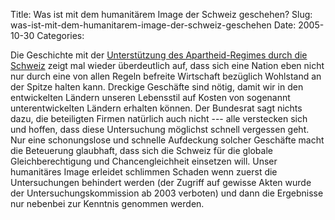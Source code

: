 Title: Was ist mit dem humanitärem Image der Schweiz geschehen?
Slug: was-ist-mit-dem-humanitarem-image-der-schweiz-geschehen
Date: 2005-10-30
Categories:

Die Geschichte mit der [Unterstützung des Apartheid-Regimes durch die Schweiz](http://tagi.ch/dyn/news/dossiers/schweiz/593.html) zeigt mal wieder überdeutlich auf, dass sich eine Nation eben nicht nur durch eine von allen Regeln befreite Wirtschaft bezüglich Wohlstand an der Spitze halten kann. Dreckige Geschäfte sind nötig, damit wir in den entwickelten Ländern unseren Lebensstil auf Kosten von sogenannt unterentwickelten Ländern erhalten können. Der Bundesrat sagt nichts dazu, die beteiligten Firmen natürlich auch nicht --- alle verstecken sich und hoffen, dass diese Untersuchung möglichst schnell vergessen geht. Nur eine schonungslose und schnelle Aufdeckung solcher Geschäfte macht die Beteuerung glaubhaft, dass sich die Schweiz für die globale Gleichberechtigung und Chancengleichheit einsetzen will. Unser humanitäres Image erleidet schlimmen Schaden wenn zuerst die Untersuchungen behindert werden (der Zugriff auf gewisse Akten wurde der Untersuchungskommission ab 2003 verboten) und dann die Ergebnisse nur nebenbei zur Kenntnis genommen werden.
